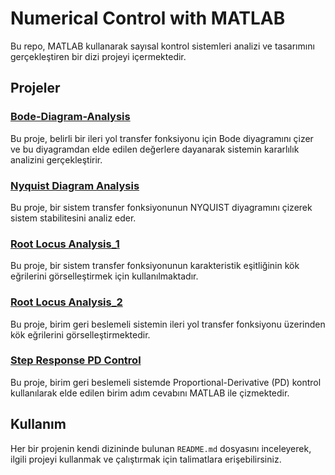 # Numerical Control with MATLAB

Bu repo, MATLAB kullanarak sayısal kontrol sistemleri analizi ve tasarımını gerçekleştiren bir dizi projeyi içermektedir.

## Projeler

### [Bode-Diagram-Analysis](Bode-Diagram-Analysis)
Bu proje, belirli bir ileri yol transfer fonksiyonu için Bode diyagramını çizer ve bu diyagramdan elde edilen değerlere dayanarak sistemin kararlılık analizini gerçekleştirir.

### [Nyquist Diagram Analysis](NyquistDiagramAnalysis)
Bu proje, bir sistem transfer fonksiyonunun NYQUIST diyagramını çizerek sistem stabilitesini analiz eder.

### [Root Locus Analysis_1](RootLocusAnalysis_1)
Bu proje, bir sistem transfer fonksiyonunun karakteristik eşitliğinin kök eğrilerini görselleştirmek için kullanılmaktadır.

### [Root Locus Analysis_2](RootLocusAnalysis_2)
Bu proje, birim geri beslemeli sistemin ileri yol transfer fonksiyonu üzerinden kök eğrilerini görselleştirmektedir.

### [Step Response PD Control](StepResponsePDControl)
Bu proje, birim geri beslemeli sistemde Proportional-Derivative (PD) kontrol kullanılarak elde edilen birim adım cevabını MATLAB ile çizmektedir.


## Kullanım

Her bir projenin kendi dizininde bulunan `README.md` dosyasını inceleyerek, ilgili projeyi kullanmak ve çalıştırmak için talimatlara erişebilirsiniz.
